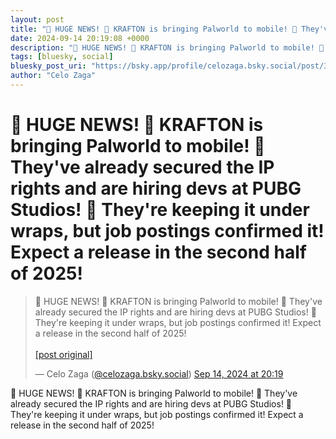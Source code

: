 ```yaml
---
layout: post
title: "🚨 HUGE NEWS! 🚨 KRAFTON is bringing Palworld to mobile! 📱 They've already secured the IP rights and are hiring devs at PUBG Studios! 🤫 They're keeping it under wraps, but job postings confirmed it! Expect a release in the second half of 2025!"
date: 2024-09-14 20:19:08 +0000
description: "🚨 HUGE NEWS! 🚨 KRAFTON is bringing Palworld to mobile! 📱 They've already secured the IP rights and are hiring devs at PUBG Studios! 🤫 They're keeping it..."
tags: [bluesky, social]
bluesky_post_uri: "https://bsky.app/profile/celozaga.bsky.social/post/3l45caquowq2v"
author: "Celo Zaga"
---
```


<h1 class="bluesky-post-title">🚨 HUGE NEWS! 🚨 KRAFTON is bringing Palworld to mobile! 📱 They've already secured the IP rights and are hiring devs at PUBG Studios! 🤫 They're keeping it under wraps, but job postings confirmed it! Expect a release in the second half of 2025!</h1>


<blockquote class="bluesky-embed" data-bluesky-uri="at://did:plc:lmh6rennptq77inaztnovw4b/app.bsky.feed.post/3l45caquowq2v" data-bluesky-embed-color-mode="system">
<p lang="">🚨 HUGE NEWS! 🚨 KRAFTON is bringing Palworld to mobile! 📱 They've already secured the IP rights and are hiring devs at PUBG Studios! 🤫 They're keeping it under wraps, but job postings confirmed it! Expect a release in the second half of 2025!<br><br><a href="https://bsky.app/profile/celozaga.bsky.social/post/3l45caquowq2v">[post original]</a></p>
&mdash; Celo Zaga (<a href="https://bsky.app/profile/did:plc:lmh6rennptq77inaztnovw4b">@celozaga.bsky.social</a>) <a href="https://bsky.app/profile/celozaga.bsky.social/post/3l45caquowq2v">Sep 14, 2024 at 20:19</a>
</blockquote>
<script async src="https://embed.bsky.app/static/embed.js" charset="utf-8"></script>


<p class="bluesky-post-description">🚨 HUGE NEWS! 🚨 KRAFTON is bringing Palworld to mobile! 📱 They've already secured the IP rights and are hiring devs at PUBG Studios! 🤫 They're keeping it under wraps, but job postings confirmed it! Expect a release in the second half of 2025!</p>

